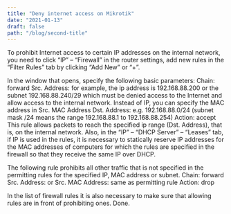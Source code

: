 ```yaml
---
title: "Deny internet access on Mikrotik"
date: "2021-01-13"
draft: false
path: "/blog/second-title"
---
```


To prohibit Internet access to certain IP addresses on the internal network, you need to click “IP” – “Firewall” in the router settings, add new rules in the “Filter Rules” tab by clicking “Add New” or “+”.

In the window that opens, specify the following basic parameters:
Chain: forward
Src. Address: for example, the ip address is 192.168.88.200 or the subnet 192.168.88.240/29 which must be denied access to the Internet and allow access to the internal network. Instead of IP, you can specify the MAC address in Src. MAC Address
Dst. Address: e.g. 192.168.88.0/24 (subnet mask /24 means the range 192.168.88.1 to 192.168.88.254)
Action: accept
This rule allows packets to reach the specified ip range (Dst. Address), that is, on the internal network.
Also, in the “IP” – “DHCP Server” – “Leases” tab, if IP is used in the rules, it is necessary to statically reserve IP addresses for the MAC addresses of computers for which the rules are specified in the firewall so that they receive the same IP over DHCP.

The following rule prohibits all other traffic that is not specified in the permitting rules for the specified IP, MAC address or subnet.
Chain: forward
Src. Address: or Src. MAC Address: same as permitting rule
Action: drop

In the list of firewall rules it is also necessary to make sure that allowing rules are in front of prohibiting ones.
Done.